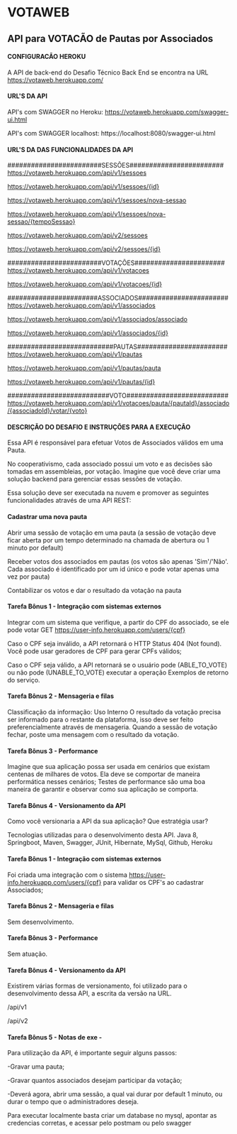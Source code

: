 # VOTAWEB

## API para VOTACÃO de Pautas por Associados

#### CONFIGURACÃO HEROKU
A API de back-end do Desafio Técnico Back End
se encontra na URL https://votaweb.herokuapp.com/

#### URL'S DA API
API's com SWAGGER no Heroku: https://votaweb.herokuapp.com/swagger-ui.html

API's com SWAGGER localhost: https://localhost:8080/swagger-ui.html

#### URL'S DA DAS FUNCIONALIDADES DA API
########################SESSÕES########################
https://votaweb.herokuapp.com/api/v1/sessoes 

https://votaweb.herokuapp.com/api/v1/sessoes/{id} 

https://votaweb.herokuapp.com/api/v1/sessoes/nova-sessao 

https://votaweb.herokuapp.com/api/v1/sessoes/nova-sessao/{tempoSessao} 


https://votaweb.herokuapp.com/api/v2/sessoes 

https://votaweb.herokuapp.com/api/v2/sessoes/{id} 


########################VOTAÇÕES#######################
https://votaweb.herokuapp.com/api/v1/votacoes 

https://votaweb.herokuapp.com/api/v1/votacoes/{id} 


#######################ASSOCIADOS#######################
https://votaweb.herokuapp.com/api/v1/associados 

https://votaweb.herokuapp.com/api/v1/associados/associado 

https://votaweb.herokuapp.com/api/v1/associados/{id} 


###########################PAUTAS#######################
https://votaweb.herokuapp.com/api/v1/pautas 

https://votaweb.herokuapp.com/api/v1/pautas/pauta 

https://votaweb.herokuapp.com/api/v1/pautas/{id} 


##########################VOTO##########################
https://votaweb.herokuapp.com/api/v1/votacoes/pauta/{pautaId}/associado/{associadoId}/votar/{voto} 



#### DESCRIÇÃO DO DESAFIO E INSTRUÇÕES PARA A EXECUÇÃO 
Essa API é responsável para efetuar Votos de Associados válidos em uma Pauta.

No cooperativismo, cada associado possui um voto e as decisões são tomadas em assembleias, por votação. Imagine que você deve criar uma solução backend para gerenciar essas sessões de votação.

Essa solução deve ser executada na nuvem e promover as seguintes funcionalidades através de uma API REST:

#### Cadastrar uma nova pauta 
Abrir uma sessão de votação em uma pauta (a sessão de votação deve ficar aberta por um tempo determinado na chamada de abertura ou 1 minuto por default) 

Receber votos dos associados em pautas (os votos são apenas 'Sim'/'Não'. Cada associado é identificado por um id único e pode votar apenas uma vez por pauta) 

Contabilizar os votos e dar o resultado da votação na pauta 


#### Tarefa Bônus 1 - Integração com sistemas externos 
Integrar com um sistema que verifique, a partir do CPF do associado, se ele pode votar 
GET https://user-info.herokuapp.com/users/{cpf} 

Caso o CPF seja inválido, a API retornará o HTTP Status 404 (Not found). Você pode usar geradores de CPF para gerar CPFs válidos; 

Caso o CPF seja válido, a API retornará se o usuário pode (ABLE_TO_VOTE) ou não pode (UNABLE_TO_VOTE) executar a operação Exemplos de retorno do serviço.  


#### Tarefa Bônus 2 - Mensageria e filas 
Classificação da informação: Uso Interno O resultado da votação precisa ser informado para o restante da plataforma, isso deve ser feito preferencialmente através de mensageria. Quando a sessão de votação fechar, poste uma mensagem com o resultado da votação. 


#### Tarefa Bônus 3 - Performance 
Imagine que sua aplicação possa ser usada em cenários que existam centenas de milhares de votos. Ela deve se comportar de maneira performática nesses cenários; 
Testes de performance são uma boa maneira de garantir e observar como sua aplicação se comporta. 


#### Tarefa Bônus 4 - Versionamento da API 
Como você versionaria a API da sua aplicação? Que estratégia usar? 

Tecnologias utilizadas para o desenvolvimento desta API. 
Java 8, Springboot, Maven, Swagger, JUnit, Hibernate, MySql, Github, Heroku

#### Tarefa Bônus 1 - Integração com sistemas externos 
Foi criada uma integração com o sistema https://user-info.herokuapp.com/users/{cpf} para validar os CPF's ao cadastrar Associados; 

#### Tarefa Bônus 2 - Mensageria e filas 
Sem desenvolvimento. 

#### Tarefa Bônus 3 - Performance 
Sem atuação. 

#### Tarefa Bônus 4 - Versionamento da API 
Existirem várias formas de versionamento, foi utilizado para o desenvolvimento dessa API, a escrita da versão na URL. 

/api/v1

/api/v2 


#### Tarefa Bônus 5 - Notas de exe - 
Para utilização da API, é importante seguir alguns passos: 

-Gravar uma pauta; 

-Gravar quantos associados desejam participar da votação; 

-Deverá agora, abrir uma sessão, a qual vai durar por default 1 minuto, ou durar o tempo que o administradores deseja. 

Para executar localmente basta criar um database no mysql, apontar as credencias corretas, e acessar pelo postmam ou pelo swagger 


